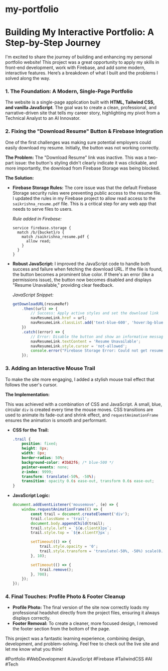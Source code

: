 # my-portfolio
# Building My Interactive Portfolio: A Step-by-Step Journey

I'm excited to share the journey of building and enhancing my personal portfolio website! This project was a great opportunity to apply my skills in front-end development, work with Firebase, and add some modern, interactive features. Here’s a breakdown of what I built and the problems I solved along the way.

### 1. The Foundation: A Modern, Single-Page Portfolio

The website is a single-page application built with **HTML, Tailwind CSS, and vanilla JavaScript**. The goal was to create a clean, professional, and narrative-driven site that tells my career story, highlighting my pivot from a Technical Analyst to an AI Innovator.

### 2. Fixing the "Download Resume" Button & Firebase Integration

One of the first challenges was making sure potential employers could easily download my resume. Initially, the button was not working correctly.

**The Problem:** The "Download Resume" link was inactive. This was a two-part issue: the button's styling didn't clearly indicate it was clickable, and more importantly, the download from Firebase Storage was being blocked.

**The Solution:**

* **Firebase Storage Rules:** The core issue was that the default Firebase Storage security rules were preventing public access to the resume file. I updated the rules in my Firebase project to allow read access to the `saikrishna_resume.pdf` file. This is a critical step for any web app that needs to serve files to users.

    *Rule added in Firebase:*
    ```
    service firebase.storage {
      match /b/{bucket}/o {
        match /saikrishna_resume.pdf {
          allow read;
        }
      }
    }
    ```

* **Robust JavaScript:** I improved the JavaScript code to handle both success and failure when fetching the download URL. If the file is found, the button becomes a prominent blue color. If there's an error (like a permissions issue), the button now becomes disabled and displays "Resume Unavailable," providing clear feedback.

    *JavaScript Snippet:*
    ```javascript
    getDownloadURL(resumeRef)
        .then((url) => {
            // Success: Apply active styles and set the download link
            navResumeLink.href = url;
            navResumeLink.classList.add('text-blue-600', 'hover:bg-blue-100');
        })
        .catch((error) => {
            // Error: Disable the button and show an informative message
            navResumeLink.textContent = 'Resume Unavailable';
            navResumeLink.style.cursor = 'not-allowed';
            console.error("Firebase Storage Error: Could not get resume download URL.", error);
        });
    ```

### 3. Adding an Interactive Mouse Trail

To make the site more engaging, I added a stylish mouse trail effect that follows the user's cursor.

**The Implementation:**

This was achieved with a combination of CSS and JavaScript. A small, blue, circular `div` is created every time the mouse moves. CSS transitions are used to animate its fade-out and shrink effect, and `requestAnimationFrame` ensures the animation is smooth and performant.

* **CSS for the Trail:**
    ```css
    .trail {
        position: fixed;
        height: 8px;
        width: 8px;
        border-radius: 50%;
        background-color: #3b82f6; /* blue-500 */
        pointer-events: none;
        z-index: 9999;
        transform: translate(-50%, -50%);
        transition: opacity 0.6s ease-out, transform 0.6s ease-out;
    }
    ```

* **JavaScript Logic:**
    ```javascript
    document.addEventListener('mousemove', (e) => {
        window.requestAnimationFrame(() => {
            const trail = document.createElement('div');
            trail.className = 'trail';
            document.body.appendChild(trail);
            trail.style.left = `${e.clientX}px`;
            trail.style.top = `${e.clientY}px`;

            setTimeout(() => {
                trail.style.opacity = '0';
                trail.style.transform = 'translate(-50%, -50%) scale(0.5)';
            }, 10);

            setTimeout(() => {
                trail.remove();
            }, 700);
        });
    });
    ```

### 4. Final Touches: Profile Photo & Footer Cleanup

* **Profile Photo:** The final version of the site now correctly loads my professional headshot directly from the project files, ensuring it always displays correctly.
* **Footer Removal:** To create a cleaner, more focused design, I removed the footer section from the bottom of the page.

This project was a fantastic learning experience, combining design, development, and problem-solving. Feel free to check out the live site and let me know what you think!

#Portfolio #WebDevelopment #JavaScript #Firebase #TailwindCSS #AI #Tech

